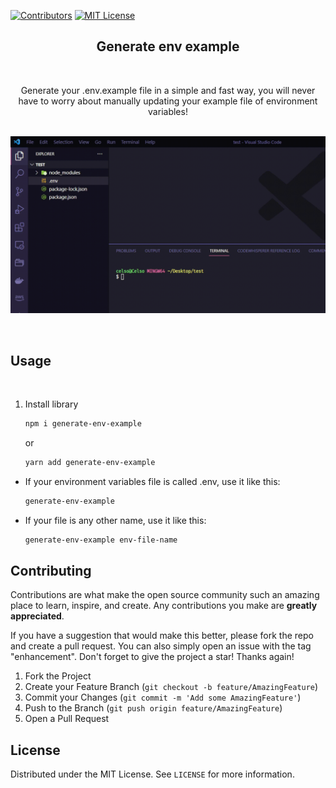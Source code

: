 [![Contributors][contributors-shield]][contributors-url]
[![MIT License][license-shield]][license-url]

<div align="center">

<h2 align="center">Generate env example</h2>
<br />

  <p align="center">
    Generate your .env.example file in a simple and fast way, you will never have to worry about manually updating your example file of environment variables!
    <br />
    <br />
  </p>
</div>

![Project Screen Shot][project-screenshot]

<br/>

## Usage

<br/>

1. Install library

   ```sh
   npm i generate-env-example
   ```

   or

   ```sh
   yarn add generate-env-example
   ```

- If your environment variables file is called .env, use it like this:

  ```sh
  generate-env-example
  ```

- If your file is any other name, use it like this:
  ```sh
  generate-env-example env-file-name
  ```

## Contributing

Contributions are what make the open source community such an amazing place to learn, inspire, and create. Any contributions you make are **greatly appreciated**.

If you have a suggestion that would make this better, please fork the repo and create a pull request. You can also simply open an issue with the tag "enhancement".
Don't forget to give the project a star! Thanks again!

1. Fork the Project
2. Create your Feature Branch (`git checkout -b feature/AmazingFeature`)
3. Commit your Changes (`git commit -m 'Add some AmazingFeature'`)
4. Push to the Branch (`git push origin feature/AmazingFeature`)
5. Open a Pull Request

## License

Distributed under the MIT License. See `LICENSE` for more information.

<!-- shields -->

[contributors-shield]: https://img.shields.io/github/contributors/celsodias12/generate-env-example.svg?style=for-the-badge
[license-shield]: https://img.shields.io/github/license/celsodias12/generate-env-example.svg?style=for-the-badge

<!-- URLs -->

[contributors-url]: https://github.com/celsodias12/generate-env-example/graphs/contributors
[license-url]: https://github.com/celsodias12/generate-env-example/blob/master/LICENSE

<!-- assets -->

[project-screenshot]: docs/usage-example.gif

